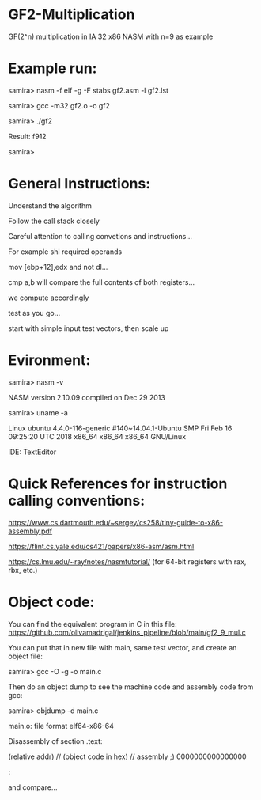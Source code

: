 # GF2-Multiplication
GF(2^n) multiplication in IA 32 x86 NASM with n=9 as example

# Example run:

samira> nasm -f elf -g -F stabs gf2.asm -l gf2.lst

samira> gcc -m32 gf2.o -o gf2

samira> ./gf2

Result: f912

samira> 

# General Instructions:

Understand the algorithm

Follow the call stack closely

Careful attention to calling convetions and instructions...

For example shl <op1> <op2> required operands
  
mov [ebp+12],edx and not dl...
 
cmp a,b will compare the full contents of both registers... 
  
we compute accordingly
  
test as you go...
  
start with simple input test vectors, then scale up

# Evironment:

samira> nasm -v

NASM version 2.10.09 compiled on Dec 29 2013

samira> uname -a

Linux ubuntu 4.4.0-116-generic #140~14.04.1-Ubuntu SMP Fri Feb 16 09:25:20 UTC 2018 x86_64 x86_64 x86_64 GNU/Linux

IDE: TextEditor

# Quick References for instruction calling conventions:

https://www.cs.dartmouth.edu/~sergey/cs258/tiny-guide-to-x86-assembly.pdf

https://flint.cs.yale.edu/cs421/papers/x86-asm/asm.html

https://cs.lmu.edu/~ray/notes/nasmtutorial/ (for 64-bit registers with rax, rbx, etc.)

# Object code: 

You can find the equivalent program in C in this file: https://github.com/olivamadrigal/jenkins_pipeline/blob/main/gf2_9_mul.c

You can put that in new file with main, same test vector, and create an object file:

samira> gcc -O -g -o main.c

Then do an object dump to see the machine code and assembly code from gcc:

samira> objdump -d main.c

main.o:     file format elf64-x86-64


Disassembly of section .text:

(relative addr) // (object code in hex) // assembly ;)
0000000000000000 <main>:

and compare...
  
